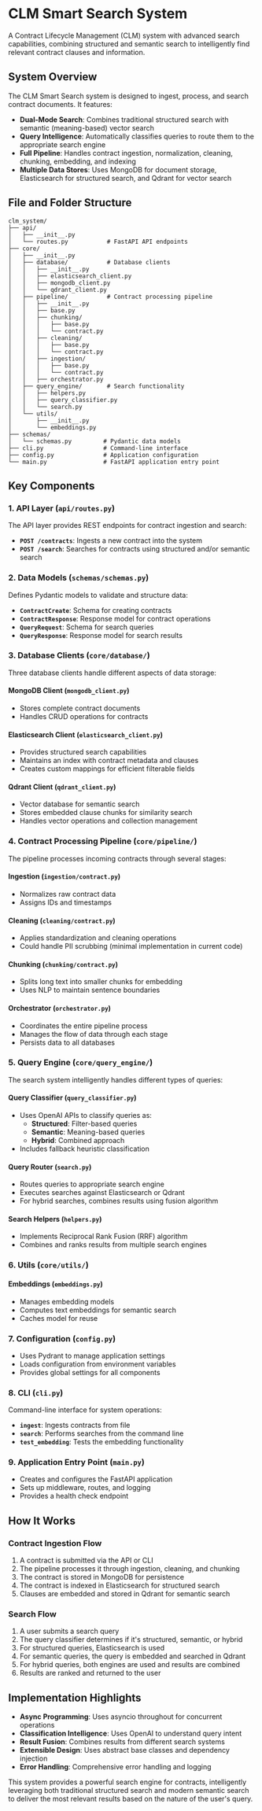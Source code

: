 # CLM Smart Search System

A Contract Lifecycle Management (CLM) system with advanced search capabilities, combining structured and semantic search to intelligently find relevant contract clauses and information.

## System Overview

The CLM Smart Search system is designed to ingest, process, and search contract documents. It features:

- **Dual-Mode Search**: Combines traditional structured search with semantic (meaning-based) vector search
- **Query Intelligence**: Automatically classifies queries to route them to the appropriate search engine
- **Full Pipeline**: Handles contract ingestion, normalization, cleaning, chunking, embedding, and indexing
- **Multiple Data Stores**: Uses MongoDB for document storage, Elasticsearch for structured search, and Qdrant for vector search

## File and Folder Structure

```
clm_system/
├── api/
│   ├── __init__.py
│   └── routes.py           # FastAPI API endpoints
├── core/
│   ├── __init__.py
│   ├── database/           # Database clients
│   │   ├── __init__.py
│   │   ├── elasticsearch_client.py
│   │   ├── mongodb_client.py
│   │   └── qdrant_client.py
│   ├── pipeline/           # Contract processing pipeline
│   │   ├── __init__.py
│   │   ├── base.py
│   │   ├── chunking/
│   │   │   ├── base.py
│   │   │   └── contract.py
│   │   ├── cleaning/
│   │   │   ├── base.py
│   │   │   └── contract.py
│   │   ├── ingestion/
│   │   │   ├── base.py
│   │   │   └── contract.py
│   │   ├── orchestrator.py
│   ├── query_engine/       # Search functionality
│   │   ├── helpers.py
│   │   ├── query_classifier.py
│   │   └── search.py
│   └── utils/
│       ├── __init__.py
│       └── embeddings.py
├── schemas/
│   └── schemas.py         # Pydantic data models
├── cli.py                 # Command-line interface
├── config.py              # Application configuration
└── main.py                # FastAPI application entry point
```

## Key Components

### 1. API Layer (`api/routes.py`)

The API layer provides REST endpoints for contract ingestion and search:

- **`POST /contracts`**: Ingests a new contract into the system
- **`POST /search`**: Searches for contracts using structured and/or semantic search

### 2. Data Models (`schemas/schemas.py`)

Defines Pydantic models to validate and structure data:

- **`ContractCreate`**: Schema for creating contracts
- **`ContractResponse`**: Response model for contract operations
- **`QueryRequest`**: Schema for search queries
- **`QueryResponse`**: Response model for search results

### 3. Database Clients (`core/database/`)

Three database clients handle different aspects of data storage:

#### MongoDB Client (`mongodb_client.py`)
- Stores complete contract documents
- Handles CRUD operations for contracts

#### Elasticsearch Client (`elasticsearch_client.py`)
- Provides structured search capabilities 
- Maintains an index with contract metadata and clauses
- Creates custom mappings for efficient filterable fields

#### Qdrant Client (`qdrant_client.py`)
- Vector database for semantic search
- Stores embedded clause chunks for similarity search
- Handles vector operations and collection management

### 4. Contract Processing Pipeline (`core/pipeline/`)

The pipeline processes incoming contracts through several stages:

#### Ingestion (`ingestion/contract.py`)
- Normalizes raw contract data
- Assigns IDs and timestamps

#### Cleaning (`cleaning/contract.py`)
- Applies standardization and cleaning operations
- Could handle PII scrubbing (minimal implementation in current code)

#### Chunking (`chunking/contract.py`)
- Splits long text into smaller chunks for embedding
- Uses NLP to maintain sentence boundaries

#### Orchestrator (`orchestrator.py`)
- Coordinates the entire pipeline process
- Manages the flow of data through each stage
- Persists data to all databases

### 5. Query Engine (`core/query_engine/`)

The search system intelligently handles different types of queries:

#### Query Classifier (`query_classifier.py`)
- Uses OpenAI APIs to classify queries as:
  - **Structured**: Filter-based queries
  - **Semantic**: Meaning-based queries
  - **Hybrid**: Combined approach
- Includes fallback heuristic classification 

#### Query Router (`search.py`)
- Routes queries to appropriate search engine
- Executes searches against Elasticsearch or Qdrant
- For hybrid searches, combines results using fusion algorithm

#### Search Helpers (`helpers.py`)
- Implements Reciprocal Rank Fusion (RRF) algorithm
- Combines and ranks results from multiple search engines

### 6. Utils (`core/utils/`)

#### Embeddings (`embeddings.py`)
- Manages embedding models
- Computes text embeddings for semantic search
- Caches model for reuse

### 7. Configuration (`config.py`)

- Uses Pydrant to manage application settings
- Loads configuration from environment variables
- Provides global settings for all components

### 8. CLI (`cli.py`)

Command-line interface for system operations:
- **`ingest`**: Ingests contracts from file
- **`search`**: Performs searches from the command line
- **`test_embedding`**: Tests the embedding functionality

### 9. Application Entry Point (`main.py`)

- Creates and configures the FastAPI application
- Sets up middleware, routes, and logging
- Provides a health check endpoint

## How It Works

### Contract Ingestion Flow

1. A contract is submitted via the API or CLI
2. The pipeline processes it through ingestion, cleaning, and chunking
3. The contract is stored in MongoDB for persistence
4. The contract is indexed in Elasticsearch for structured search
5. Clauses are embedded and stored in Qdrant for semantic search

### Search Flow

1. A user submits a search query
2. The query classifier determines if it's structured, semantic, or hybrid
3. For structured queries, Elasticsearch is used
4. For semantic queries, the query is embedded and searched in Qdrant
5. For hybrid queries, both engines are used and results are combined
6. Results are ranked and returned to the user

## Implementation Highlights

- **Async Programming**: Uses asyncio throughout for concurrent operations
- **Classification Intelligence**: Uses OpenAI to understand query intent
- **Result Fusion**: Combines results from different search systems
- **Extensible Design**: Uses abstract base classes and dependency injection
- **Error Handling**: Comprehensive error handling and logging

This system provides a powerful search engine for contracts, intelligently leveraging both traditional structured search and modern semantic search to deliver the most relevant results based on the nature of the user's query.